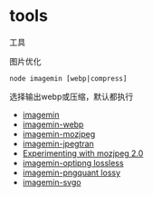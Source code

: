 # tools
工具

图片优化

~~~
node imagemin [webp|compress]
~~~
选择输出webp或压缩，默认都执行

+ [imagemin](https://github.com/imagemin/imagemin "imagemin")
+ [imagemin-webp](https://github.com/imagemin/imagemin-webp "imagemin-webp")
+ [imagemin-mozjpeg](https://github.com/imagemin/imagemin-mozjpeg "imagemin-mozjpeg")
+ [imagemin-jpegtran](https://github.com/imagemin/imagemin-jpegtran "imagemin-jpegtran")
+ [Experimenting with mozjpeg 2.0](https://blog.cloudflare.com/experimenting-with-mozjpeg-2-0/ "Experimenting with mozjpeg 2.0")
+ [imagemin-optipng lossless](https://github.com/imagemin/imagemin-optipng "imagemin-optipng")
+ [imagemin-pngquant lossy](https://github.com/imagemin/imagemin-pngquant "imagemin-pngquant")
+ [imagemin-svgo](https://github.com/imagemin/imagemin-svgo "imagemin-svgo")

